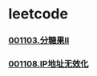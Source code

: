 # leetcode


### []()
### [001103.分糖果II](https://github.com/vjudge/leetcode/tree/master/001001-001200/001103.分糖果II)
### []()
### [001108.IP地址无效化](https://github.com/vjudge/leetcode/tree/master/001001-001200/001108.IP地址无效化)
### []()
